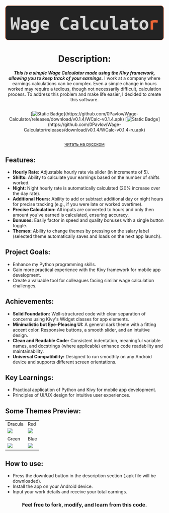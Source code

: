 <div align="center">

![banner](https://github.com/0Pavlov/Wage-Calculator/blob/master/sources/assets/banner.png)

# Description:

***This is a simple Wage Calculator made using the Kivy framework, allowing you to keep track of your earnings.***
I work at a company where earnings calculations can be complex. Even a simple change in hours worked may require a tedious, though not necessarily difficult, calculation process. To address this problem and make life easier, I decided to create this software.

<div style="display: flex; justify-content: center;">

[![Static Badge](https://img.shields.io/badge/DOWNLOAD-APK%20v0.1.4-white?style=for-the-badge&logo=android&logoColor=white&logoSize=auto&labelColor=black&link=**https://github.com/0Pavlov/Wage-Calculator/releases/download/v0.1.4/WCalc-v0.1.4.apk**)](https://github.com/0Pavlov/Wage-Calculator/releases/download/v0.1.4/WCalc-v0.1.4.apk)
[![Static Badge](https://img.shields.io/badge/DOWNLOAD_RU-APK%20v0.1.4-white?style=for-the-badge&logo=android&logoColor=white&logoSize=auto&labelColor=black&link=**https://github.com/0Pavlov/Wage-Calculator/releases/download/v0.1.4/WCalc-v0.1.4-ru.apk**)](https://github.com/0Pavlov/Wage-Calculator/releases/download/v0.1.4/WCalc-v0.1.4-ru.apk)

</div>

[читать на русском](https://github.com/0Pavlov/Wage-Calculator/blob/master/README.ru.md)

</div> 

## Features:

  - **Hourly Rate:** Adjustable hourly rate via slider (in increments of 5).
  - **Shifts:** Ability to calculate your earnings based on the number of shifts worked.
  - **Night:** Night hourly rate is automatically calculated (20% increase over the day rate).
  - **Additional Hours:** Ability to add or subtract additional day or night hours for precise tracking (e.g., if you were late or worked overtime).
  - **Precise Calculation:** All inputs are converted to hours and only then amount you've earned is calculated, ensuring accuracy.
  - **Bonuses:** Easily factor in speed and quality bonuses with a single button toggle.
  - **Themes:** Ability to change themes by pressing on the salary label (selected theme automatically saves and loads on the next app launch).

## Project Goals:

  - Enhance my Python programming skills.
  - Gain more practical experience with the Kivy framework for mobile app development.
  - Create a valuable tool for colleagues facing similar wage calculation challenges.

## Achievements:

  - **Solid Foundation:** Well-structured code with clear separation of concerns using Kivy's Widget classes for app elements.
  - **Minimalistic but Eye-Pleasing UI:** A general dark theme with a fitting accent color. Responsive buttons, a smooth slider, and an intuitive design.
  - **Clean and Readable Code:** Consistent indentation, meaningful variable names, and docstrings (where applicable) enhance code readability and maintainability.
  - **Universal Compatibility:** Designed to run smoothly on any Android device and supports different screen orientations.

## Key Learnings:

  - Practical application of Python and Kivy for mobile app development.
  - Principles of UI/UX design for intuitive user experiences.

## Some Themes Preview:
<div align="center"><table><tr><td>Dracula</td><td>Red</td></tr><tr><td>
<img src="https://github.com/0Pavlov/Wage-Calculator/blob/master/sources/assets/theme_dracula.png"/></td><td>
<img src="https://github.com/0Pavlov/Wage-Calculator/blob/master/sources/assets/theme_red.png"/></td></tr>
<tr><td>Green</td><td>Blue</td></tr><tr><td>
<img src="https://github.com/0Pavlov/Wage-Calculator/blob/master/sources/assets/theme_green.png"/></td><td>
<img src="https://github.com/0Pavlov/Wage-Calculator/blob/master/sources/assets/theme_blue.png"/></td></tr>
</table></div>

## How to use:

  - Press the download button in the description section (.apk file will be downloaded).
  - Install the app on your Android device.
  - Input your work details and receive your total earnings.

<div align="center">

###  **Feel free to fork, modify, and learn from this code.**

</div> 
